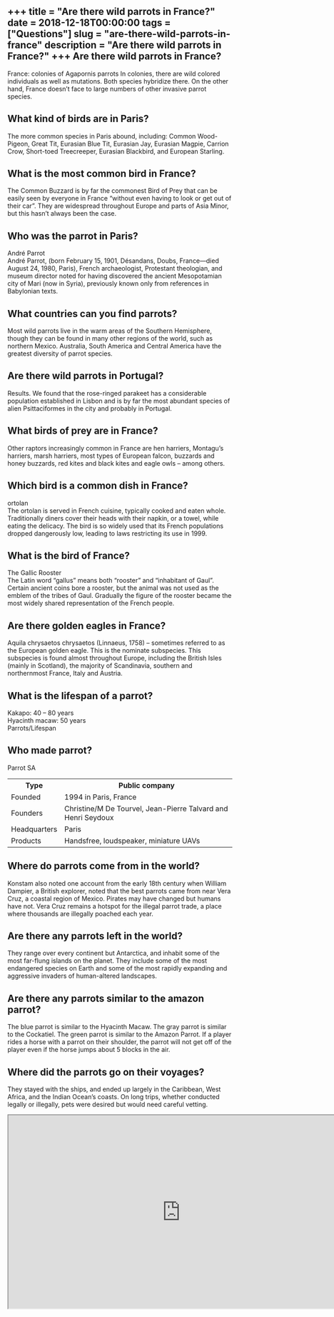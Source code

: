 +++
title = "Are there wild parrots in France?"
date = 2018-12-18T00:00:00
tags = ["Questions"]
slug = "are-there-wild-parrots-in-france"
description = "Are there wild parrots in France?"
+++
Are there wild parrots in France?
---------------------------------

France: colonies of Agapornis parrots In colonies, there are wild colored individuals as well as mutations. Both species hybridize there. On the other hand, France doesn’t face to large numbers of other invasive parrot species.

What kind of birds are in Paris?
--------------------------------

The more common species in Paris abound, including: Common Wood-Pigeon, Great Tit, Eurasian Blue Tit, Eurasian Jay, Eurasian Magpie, Carrion Crow, Short-toed Treecreeper, Eurasian Blackbird, and European Starling.

What is the most common bird in France?
---------------------------------------

The Common Buzzard is by far the commonest Bird of Prey that can be easily seen by everyone in France “without even having to look or get out of their car”. They are widespread throughout Europe and parts of Asia Minor, but this hasn’t always been the case.

Who was the parrot in Paris?
----------------------------

André Parrot  
André Parrot, (born February 15, 1901, Désandans, Doubs, France—died August 24, 1980, Paris), French archaeologist, Protestant theologian, and museum director noted for having discovered the ancient Mesopotamian city of Mari (now in Syria), previously known only from references in Babylonian texts.

What countries can you find parrots?
------------------------------------

Most wild parrots live in the warm areas of the Southern Hemisphere, though they can be found in many other regions of the world, such as northern Mexico. Australia, South America and Central America have the greatest diversity of parrot species.

Are there wild parrots in Portugal?
-----------------------------------

Results. We found that the rose-ringed parakeet has a considerable population established in Lisbon and is by far the most abundant species of alien Psittaciformes in the city and probably in Portugal.

What birds of prey are in France?
---------------------------------

Other raptors increasingly common in France are hen harriers, Montagu’s harriers, marsh harriers, most types of European falcon, buzzards and honey buzzards, red kites and black kites and eagle owls – among others.

Which bird is a common dish in France?
--------------------------------------

ortolan  
The ortolan is served in French cuisine, typically cooked and eaten whole. Traditionally diners cover their heads with their napkin, or a towel, while eating the delicacy. The bird is so widely used that its French populations dropped dangerously low, leading to laws restricting its use in 1999.

What is the bird of France?
---------------------------

The Gallic Rooster  
The Latin word “gallus” means both “rooster” and “inhabitant of Gaul”. Certain ancient coins bore a rooster, but the animal was not used as the emblem of the tribes of Gaul. Gradually the figure of the rooster became the most widely shared representation of the French people.

Are there golden eagles in France?
----------------------------------

Aquila chrysaetos chrysaetos (Linnaeus, 1758) – sometimes referred to as the European golden eagle. This is the nominate subspecies. This subspecies is found almost throughout Europe, including the British Isles (mainly in Scotland), the majority of Scandinavia, southern and northernmost France, Italy and Austria.

What is the lifespan of a parrot?
---------------------------------

 Kakapo: 40 – 80 years  
Hyacinth macaw: 50 years  
Parrots/Lifespan

Who made parrot?
----------------

Parrot SA

<table><tr><th>Type</th><th>Public company</th></tr><tr><td>Founded</td><td>1994 in Paris, France</td></tr><tr><td>Founders</td><td>Christine/M De Tourvel, Jean-Pierre Talvard and Henri Seydoux</td></tr><tr><td>Headquarters</td><td>Paris</td></tr><tr><td>Products</td><td>Handsfree, loudspeaker, miniature UAVs</td></tr></table>

Where do parrots come from in the world?
----------------------------------------

Konstam also noted one account from the early 18th century when William Dampier, a British explorer, noted that the best parrots came from near Vera Cruz, a coastal region of Mexico. Pirates may have changed but humans have not. Vera Cruz remains a hotspot for the illegal parrot trade, a place where thousands are illegally poached each year.

Are there any parrots left in the world?
----------------------------------------

They range over every continent but Antarctica, and inhabit some of the most far-flung islands on the planet. They include some of the most endangered species on Earth and some of the most rapidly expanding and aggressive invaders of human-altered landscapes.

Are there any parrots similar to the amazon parrot?
---------------------------------------------------

The blue parrot is similar to the Hyacinth Macaw. The gray parrot is similar to the Cockatiel. The green parrot is similar to the Amazon Parrot. If a player rides a horse with a parrot on their shoulder, the parrot will not get off of the player even if the horse jumps about 5 blocks in the air.

Where did the parrots go on their voyages?
------------------------------------------

They stayed with the ships, and ended up largely in the Caribbean, West Africa, and the Indian Ocean’s coasts. On long trips, whether conducted legally or illegally, pets were desired but would need careful vetting.

<iframe allow="accelerometer; autoplay; clipboard-write; encrypted-media; gyroscope; picture-in-picture" allowfullscreen="" class="__youtube_prefs__  epyt-is-override  no-lazyload" data-no-lazy="1" data-origheight="433" data-origwidth="770" data-skipgform_ajax_framebjll="" height="433" id="_ytid_69148" loading="lazy" src="https://www.youtube.com/embed/k9xEGoem0_E?enablejsapi=1&autoplay=0&cc_load_policy=0&cc_lang_pref=&iv_load_policy=1&loop=0&modestbranding=0&rel=1&fs=1&playsinline=0&autohide=2&theme=dark&color=red&controls=1&" title="YouTube player" width="770"></iframe>